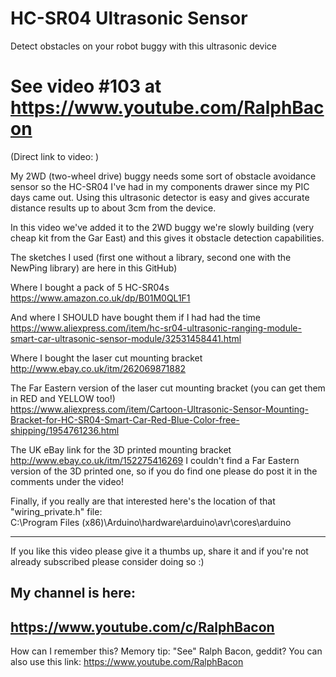 # HC-SR04 Ultrasonic Sensor
Detect obstacles on your robot buggy with this ultrasonic device

# See video #103 at https://www.youtube.com/RalphBacon
(Direct link to video: )

My 2WD (two-wheel drive) buggy needs some sort of obstacle avoidance sensor so the HC-SR04 I've had in my components drawer since my PIC days came out. Using this ultrasonic detector is easy and gives accurate distance results up to about 3cm from the device.

In this video we've added it to the 2WD buggy we're slowly building (very cheap kit from the Gar East) and this gives it obstacle detection capabilities.

The sketches I used (first one without a library, second one with the NewPing library) are here in this GitHub)

Where I bought a pack of 5 HC-SR04s  
https://www.amazon.co.uk/dp/B01M0QL1F1

And where I SHOULD have bought them if I had had the time  
https://www.aliexpress.com/item/hc-sr04-ultrasonic-ranging-module-smart-car-ultrasonic-sensor-module/32531458441.html

Where I bought the laser cut mounting bracket  
http://www.ebay.co.uk/itm/262069871882

The Far Eastern version of the laser cut mounting bracket (you can get them in RED and YELLOW too!)  
https://www.aliexpress.com/item/Cartoon-Ultrasonic-Sensor-Mounting-Bracket-for-HC-SR04-Smart-Car-Red-Blue-Color-free-shipping/1954761236.html

The UK eBay link for the 3D printed mounting bracket  
http://www.ebay.co.uk/itm/152275416269
I couldn't find a Far Eastern version of the 3D printed one, so if you do find one please do post it in the comments under the video!

Finally, if you really are that interested here's the location of that "wiring_private.h" file:  
C:\Program Files (x86)\Arduino\hardware\arduino\avr\cores\arduino

---

If you like this video please give it a thumbs up, share it and if you're not already subscribed please consider doing so :)

My channel is here:
------------------------------------------------------------------
https://www.youtube.com/c/RalphBacon
------------------------------------------------------------------ 
How can I remember this? Memory tip: "See" Ralph Bacon, geddit?
You can also use this link: https://www.youtube.com/RalphBacon
